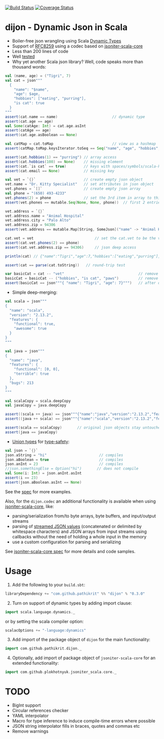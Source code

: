 [![Build Status](https://travis-ci.org/pathikrit/dijon.png?branch=master)](http://travis-ci.org/pathikrit/dijon)
[![Coverage Status](https://coveralls.io/repos/github/pathikrit/dijon/branch/master/graph/badge.svg)](https://coveralls.io/github/pathikrit/dijon?branch=master)

dijon - Dynamic Json in Scala
=====
* Boiler-free json wrangling using Scala [Dynamic Types](https://www.scala-lang.org/api/2.13.2/scala/Dynamic.html)
* Support of [RFC8259](https://tools.ietf.org/html/rfc8259) using a codec based on [jsoniter-scala-core][2] 
* Less than 200 lines of code
* Well [tested][1]
* Why yet another Scala json library? Well, code speaks more than thousand words:

```scala
val (name, age) = ("Tigri", 7)
val cat = json"""
  {
    "name": "$name",
    "age": $age,
    "hobbies": ["eating", "purring"],
    "is cat": true
  }
"""
assert(cat.name == name)                         // dynamic type
assert(cat.age == age)
val Some(catAge: Int) = cat.age.asInt
assert(catAge == age)
assert(cat.age.asBoolean == None)

val catMap = cat.toMap                           // view as a hashmap
assert(catMap.toMap.keysIterator.toSeq == Seq("name", "age", "hobbies", "is cat"))

assert(cat.hobbies(1) == "purring") // array access
assert(cat.hobbies(100) == None)    // missing element
assert(cat.`is cat` == true)        // keys with spaces/symbols/scala-keywords need to be escaped with ticks
assert(cat.email == None)           // missing key

val vet = `{}`                      // create empty json object
vet.name = "Dr. Kitty Specialist"   // set attributes in json object
vet.phones = `[]`                   // create empty json array
val phone = "(650) 493-4233"
vet.phones(2) = phone               // set the 3rd item in array to this phone
assert(vet.phones == mutable.Seq(None, None, phone))  // first 2 entries None

vet.address = `{}`
vet.address.name = "Animal Hospital"
vet.address.city = "Palo Alto"
vet.address.zip = 94306
assert(vet.address == mutable.Map[String, SomeJson]("name" -> "Animal Hospital", "city" -> "Palo Alto", "zip" -> 94306))

cat.vet = vet                            // set the cat.vet to be the vet json object we created above
assert(cat.vet.phones(2) == phone)
assert(cat.vet.address.zip == 94306)     // json deep access

println(cat) // {"name":"Tigri","age":7,"hobbies":["eating","purring"],"is cat":true,"vet":{"name":"Dr. Kitty Specialist","phones":[null,null,"(650) 493-4233"],"address":{"name":"Animal Hospital","city":"Palo Alto","zip":94306}}}

assert(cat == parse(cat.toString))   // round-trip test

var basicCat = cat -- "vet"                                  // remove 1 key
basicCat = basicCat -- ("hobbies", "is cat", "paws")         // remove multiple keys ("paws" is not in cat)
assert(basicCat == json"""{ "name": "Tigri", "age": 7}""")   // after dropping some keys above
```

* Simple deep-merging:
```scala
val scala = json"""
{
  "name": "scala",
  "version": "2.13.2",
  "features": {
    "functional": true,
    "awesome": true
  }
}
"""

val java = json"""
{
  "name": "java",
  "features": {
    "functional": [0, 0],
    "terrible": true
  },
  "bugs": 213
}
"""

val scalaCopy = scala.deepCopy
val javaCopy = java.deepCopy

assert((scala ++ java) == json"""{"name":"java","version":"2.13.2","features":{"functional":[0,0],"terrible":true,"awesome":true},"bugs":213}""")
assert((java ++ scala) == json"""{"name":"scala","version":"2.13.2","features":{"functional": true,"terrible":true,"awesome":true},"bugs":213}""")

assert(scala == scalaCopy)       // original json objects stay untouched after merging
assert(java == javaCopy)
```

* [Union types](src/main/scala/com/github/pathikrit/dijon/UnionType.scala) for [type-safety](src/main/scala/com/github/pathikrit/dijon/package.scala#L11):
```scala
val json = `{}`
json.aString = "hi"                        // compiles
json.aBoolean = true                       // compiles
json.anInt = 23                            // compiles
//json.somethingElse = Option("hi")       // does not compile
val Some(i: Int) = json.anInt.asInt
assert(i == 23)
assert(json.aBoolean.asInt == None)
```

See the [spec][1] for more examples.

Also, for the `dijon.codec` an additional functionality is available when using [jsoniter-scala-core][2], like:
* parsing/serialization from/to byte arrays, byte buffers, and input/output streams
* parsing of [streamed JSON values](https://en.wikipedia.org/wiki/JSON_streaming) (concatenated or delimited by 
  whitespace characters) and JSON arrays from input streams using callbacks without the need of holding a whole input in
  the memory
* use a custom configuration for parsing and serializing  
  
See [jsoniter-scala-core spec][3] for more details and code samples.

Usage
===
1. Add the following to your `build.sbt`:
```scala
libraryDependency += "com.github.pathikrit" %% "dijon" % "0.3.0"
```
2. Turn on support of dynamic types by adding import clause:
```scala
import scala.language.dynamics._
```
or by setting the scala compiler option:
```scala
scalacOptions += "-language:dynamics"
```
3. Add import of the package object of `dijon` for the main functionality:
```scala
import com.github.pathikrit.dijon._
```
4. Optionally, add import of package object of `jsoniter-scala-core` for an extended functionality:
```scala
import com.github.plokhotnyuk.jsoniter_scala.core._
```

TODO
====
* BigInt support
* Circular references checker
* YAML interpolator
* Macro for type inference to induce compile-time errors where possible
* JSON string interpolator fills in braces, quotes and commas etc
* Remove warnings

[1]: src/test/scala/com/github/pathikrit/dijon/DijonSpec.scala
[2]: https://github.com/plokhotnyuk/jsoniter-scala/blob/master/jsoniter-scala-core/src/main/scala/com/github/plokhotnyuk/jsoniter_scala/core/package.scala
[3]: https://github.com/plokhotnyuk/jsoniter-scala/blob/master/jsoniter-scala-core/src/test/scala/com/github/plokhotnyuk/jsoniter_scala/core/PackageSpec.scala
